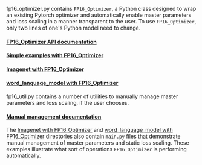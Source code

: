 fp16_optimizer.py contains `FP16_Optimizer`, a Python class designed to wrap an existing Pytorch optimizer and automatically enable master parameters and loss scaling in a manner transparent to the user. To use `FP16_Optimizer`, only two lines of one's Python model need to change.

#### [FP16_Optimizer API documentation](https://nvidia.github.io/apex/fp16_utils.html#automatic-management-of-master-params-loss-scaling)

#### [Simple examples with FP16_Optimizer](https://github.com/NVIDIA/apex/tree/master/examples/FP16_Optimizer_simple)

#### [Imagenet with FP16_Optimizer](https://github.com/NVIDIA/apex/tree/master/examples/imagenet)

#### [word_language_model with FP16_Optimizer](https://github.com/NVIDIA/apex/tree/master/examples/word_language_model)

fp16_util.py contains a number of utilities to manually manage master parameters and loss scaling, if the user chooses.

#### [Manual management documentation](https://nvidia.github.io/apex/fp16_utils.html#manual-master-parameter-management)

The [Imagenet with FP16_Optimizer](https://github.com/NVIDIA/apex/tree/master/examples/imagenet) and [word_language_model with FP16_Optimizer](https://github.com/NVIDIA/apex/tree/master/examples/word_language_model) directories also contain `main.py` files that demonstrate manual management of master parameters and static loss scaling. These examples illustrate what sort of operations `FP16_Optimizer` is performing automatically.

